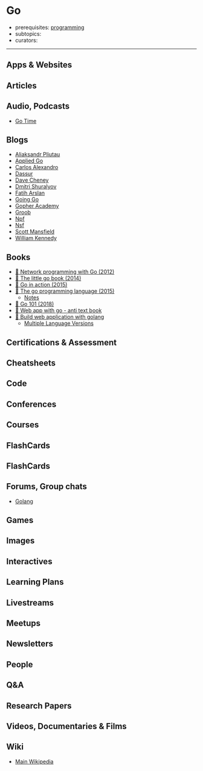 # Go

- prerequisites: [programming](programming.md)
- subtopics:
- curators:

------

## Apps & Websites

## Articles

## Audio, Podcasts

- [Go Time](https://changelog.com/gotime)

## Blogs

- [Aliaksandr Pliutau](http://pliutau.com/)
- [Applied Go](https://appliedgo.net/)
- [Carlos Alexandro](https://carlosbecker.com/archive/)
- [Dassur](https://dassur.ma/)
- [Dave Cheney](https://dave.cheney.net/)
- [Dmitri Shuralyov](https://dmitri.shuralyov.com/blog)
- [Fatih Arslan](https://medium.com/@farslan)
- [Going Go](https://www.goinggo.net/)
- [Gopher Academy](https://blog.gopheracademy.com/)
- [Groob](https://groob.io/)
- [Npf](https://npf.io/blog/)
- [Nsf](https://nsfdev.wordpress.com/)
- [Scott Mansfield](http://blog.sgmansfield.com/)
- [William Kennedy](https://www.goinggo.net/)

## Books

- [📖 Network programming with Go (2012)](https://jan.newmarch.name/go/)
- [📖 The little go book (2014)](http://openmymind.net/The-Little-Go-Book/)
- [📖 Go in action (2015)](https://github.com/iMarcoGovea/books/blob/master/golang/go-in-action.pdf)
- [📕 The go programming language (2015)](http://www.goodreads.com/book/show/25080953-the-go-programming-language)
  - [Notes](https://github.com/namit/The-Go-Programming-Language)
- [📖 Go 101 (2018)](https://go101.org/article/101.html)
- [📖 Web app with go - anti text book](https://thewhitetulip.gitbooks.io/webapp-with-golang-anti-textbook/content/)
- [📖 Build web application with golang](https://github.com/astaxie/build-web-application-with-golang/blob/master/en/preface.md)
  - [Multiple Language Versions](https://github.com/astaxie/build-web-application-with-golang#multiple-language-versions)


## Certifications & Assessment

## Cheatsheets

## Code

## Conferences

## Courses

## FlashCards

## FlashCards

## Forums, Group chats

- [Golang](https://www.reddit.com/r/golang/)

## Games

## Images

## Interactives

## Learning Plans

## Livestreams

## Meetups

## Newsletters

## People

## Q&A

## Research Papers

## Videos, Documentaries & Films

## Wiki
- [Main Wikipedia](https://en.wikipedia.org/wiki/Go_(programming_language))
